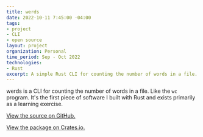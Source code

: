```yaml
---
title: werds
date: 2022-10-11 7:45:00 -04:00
tags:
- project
- CLI
- open source
layout: project
organization: Personal
time_period: Sep - Oct 2022
technologies:
- Rust
excerpt: A simple Rust CLI for counting the number of words in a file.
---
```


werds is a CLI for counting the number of words in a file. Like the `wc` program. It's the first piece of software I built with Rust and exists primarily as a learning exercise.

[View the source on GitHub.](https://github.com/brettchalupa/werds)

[View the package on Crates.io.](https://crates.io/crates/werds)

